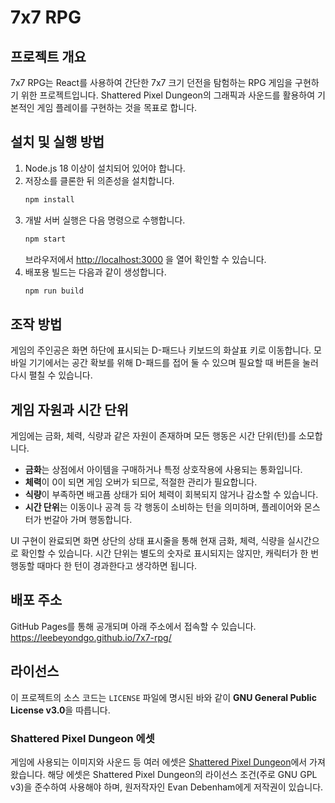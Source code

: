 # 7x7 RPG

## 프로젝트 개요
7x7 RPG는 React를 사용하여 간단한 7x7 크기 던전을 탐험하는 RPG 게임을 구현하기 위한 프로젝트입니다.
Shattered Pixel Dungeon의 그래픽과 사운드를 활용하여 기본적인 게임 플레이를 구현하는 것을 목표로 합니다.

## 설치 및 실행 방법
1. Node.js 18 이상이 설치되어 있어야 합니다.
2. 저장소를 클론한 뒤 의존성을 설치합니다.
   ```bash
   npm install
   ```
3. 개발 서버 실행은 다음 명령으로 수행합니다.
   ```bash
   npm start
   ```
   브라우저에서 <http://localhost:3000> 을 열어 확인할 수 있습니다.
4. 배포용 빌드는 다음과 같이 생성합니다.
   ```bash
   npm run build
   ```

## 조작 방법
게임의 주인공은 화면 하단에 표시되는 D-패드나 키보드의 화살표 키로 이동합니다.
모바일 기기에서는 공간 확보를 위해 D-패드를 접어 둘 수 있으며 필요할 때 버튼을 눌러 다시 펼칠 수 있습니다.

## 게임 자원과 시간 단위
게임에는 금화, 체력, 식량과 같은 자원이 존재하며 모든 행동은 시간 단위(턴)를 소모합니다.

- **금화**는 상점에서 아이템을 구매하거나 특정 상호작용에 사용되는 통화입니다.
- **체력**이 0이 되면 게임 오버가 되므로, 적절한 관리가 필요합니다.
- **식량**이 부족하면 배고픔 상태가 되어 체력이 회복되지 않거나 감소할 수 있습니다.
- **시간 단위**는 이동이나 공격 등 각 행동이 소비하는 턴을 의미하며, 플레이어와 몬스터가 번갈아 가며 행동합니다.

UI 구현이 완료되면 화면 상단의 상태 표시줄을 통해 현재 금화, 체력, 식량을 실시간으로 확인할 수 있습니다. 시간 단위는 별도의 숫자로 표시되지는 않지만, 캐릭터가 한 번 행동할 때마다 한 턴이 경과한다고 생각하면 됩니다.

## 배포 주소
GitHub Pages를 통해 공개되며 아래 주소에서 접속할 수 있습니다.
<https://leebeyondgo.github.io/7x7-rpg/>

## 라이선스
이 프로젝트의 소스 코드는 `LICENSE` 파일에 명시된 바와 같이 **GNU General Public License v3.0**을 따릅니다.

### Shattered Pixel Dungeon 에셋
게임에 사용되는 이미지와 사운드 등 여러 에셋은 [Shattered Pixel Dungeon](https://github.com/00-Evan/shattered-pixel-dungeon)에서 가져왔습니다.
해당 에셋은 Shattered Pixel Dungeon의 라이선스 조건(주로 GNU GPL v3)을 준수하여 사용해야 하며, 원저작자인 Evan Debenham에게 저작권이 있습니다.
